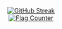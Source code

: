 <div align="center">
  
  
[![GitHub Streak](https://streak-stats.demolab.com?user=VictoriaLind&background=F4E8F6&border=F4E8F6&stroke=EA9FF6&ring=6A39DA&fire=D962B5&currStreakNum=3E2848&sideNums=D962B5&currStreakLabel=D2724C&sideLabels=D2724C&dates=3E2848)](https://git.io/streak-stats)
  </br>
<a href="https://info.flagcounter.com/1OUD"><img src="https://s11.flagcounter.com/count2/1OUD/bg_F4E8F6/txt_3E2848/border_F4E8F6/columns_2/maxflags_10/viewers_0/labels_1/pageviews_1/flags_0/percent_0/" alt="Flag Counter" border="0"></a>
</div>
